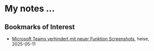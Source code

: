 # My notes ...

## Bookmarks of Interest

- [Microsoft Teams verhindert mit neuer Funktion Screenshots](https://www.heise.de/news/Microsoft-Teams-soll-kuenftig-Screenshots-verhindern-koennen-10379434.html), heise, 2025-05-11


